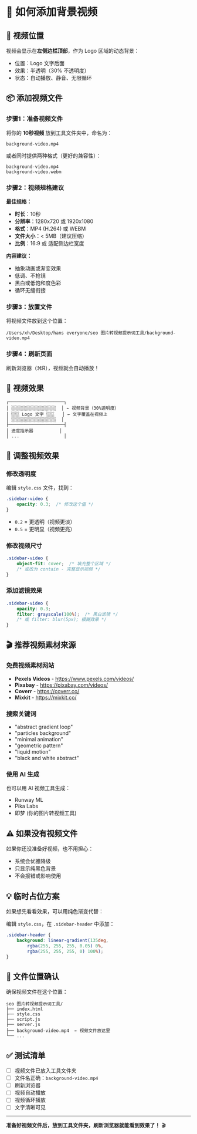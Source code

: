 # 🎥 如何添加背景视频

## 📍 视频位置

视频会显示在**左侧边栏顶部**，作为 Logo 区域的动态背景：
- 位置：Logo 文字后面
- 效果：半透明（30% 不透明度）
- 状态：自动播放、静音、无限循环

## 📦 添加视频文件

### 步骤1：准备视频文件

将你的 **10秒视频** 放到工具文件夹中，命名为：
```
background-video.mp4
```

或者同时提供两种格式（更好的兼容性）：
```
background-video.mp4
background-video.webm
```

### 步骤2：视频规格建议

**最佳规格：**
- **时长**：10秒
- **分辨率**：1280x720 或 1920x1080
- **格式**：MP4 (H.264) 或 WEBM
- **文件大小**：< 5MB（建议压缩）
- **比例**：16:9 或 适配侧边栏宽度

**内容建议：**
- 抽象动画或渐变效果
- 低调、不抢镜
- 黑白或低饱和度色彩
- 循环无缝衔接

### 步骤3：放置文件

将视频文件放到这个位置：
```
/Users/xh/Desktop/hans everyone/seo 图片转视频提示词工具/background-video.mp4
```

### 步骤4：刷新页面

刷新浏览器（⌘R），视频就会自动播放！

## 🎨 视频效果

```
┌─────────────────────┐
│ ░░░░░░░░░░░░░░░░░  │ ← 视频背景（30%透明度）
│ ░░░ Logo 文字 ░░░   │ ← 文字覆盖在视频上
│ ░░░░░░░░░░░░░░░░░  │
├─────────────────────┤
│ 进度指示器          │
│ ...                 │
```

## 🔧 调整视频效果

### 修改透明度

编辑 `style.css` 文件，找到：
```css
.sidebar-video {
    opacity: 0.3;  /* 修改这个值 */
}
```

- `0.2` = 更透明（视频更淡）
- `0.5` = 更明显（视频更亮）

### 修改视频尺寸

```css
.sidebar-video {
    object-fit: cover;  /* 填充整个区域 */
    /* 或改为 contain - 完整显示视频 */
}
```

### 添加滤镜效果

```css
.sidebar-video {
    opacity: 0.3;
    filter: grayscale(100%);  /* 黑白滤镜 */
    /* 或 filter: blur(5px); 模糊效果 */
}
```

## 🎬 推荐视频素材来源

### 免费视频素材网站
- **Pexels Videos** - https://www.pexels.com/videos/
- **Pixabay** - https://pixabay.com/videos/
- **Coverr** - https://coverr.co/
- **Mixkit** - https://mixkit.co/

### 搜索关键词
- "abstract gradient loop"
- "particles background"
- "minimal animation"
- "geometric pattern"
- "liquid motion"
- "black and white abstract"

### 使用 AI 生成
也可以用 AI 视频工具生成：
- Runway ML
- Pika Labs
- 即梦 (你的图片转视频工具)

## ⚠️ 如果没有视频文件

如果你还没准备好视频，也不用担心：
- 系统会优雅降级
- 只显示纯黑色背景
- 不会报错或影响使用

## 💡 临时占位方案

如果想先看看效果，可以用纯色渐变代替：

编辑 `style.css`，在 `.sidebar-header` 中添加：
```css
.sidebar-header {
    background: linear-gradient(135deg, 
        rgba(255, 255, 255, 0.05) 0%, 
        rgba(255, 255, 255, 0) 100%);
}
```

## 📂 文件位置确认

确保视频文件在这个位置：
```
seo 图片转视频提示词工具/
├── index.html
├── style.css
├── script.js
├── server.js
├── background-video.mp4  ← 视频文件放这里
└── ...
```

## ✅ 测试清单

- [ ] 视频文件已放入工具文件夹
- [ ] 文件名正确：`background-video.mp4`
- [ ] 刷新浏览器
- [ ] 视频自动播放
- [ ] 视频循环播放
- [ ] 文字清晰可见

---

**准备好视频文件后，放到工具文件夹，刷新浏览器就能看到效果了！** 🎬

